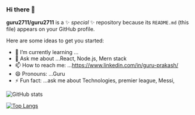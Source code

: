 ### Hi there 👋


**guru2711/guru2711** is a ✨ _special_ ✨ repository because its `README.md` (this file) appears on your GitHub profile.

Here are some ideas to get you started:


- 🌱 I’m currently learning ...
- 💬 Ask me about ...React, Node.js, Mern stack
- 📫 How to reach me: ...https://www.linkedin.com/in/guru-prakash/
- 😄 Pronouns: ...Guru
- ⚡ Fun fact: ...ask me about Technologies, premier league, Messi, 

![GitHub stats](https://github-readme-stats.vercel.app/api?username=guru2711&theme=radical&show_icons=true)

[![Top Langs](https://github-readme-stats.vercel.app/api/top-langs/?username=guru2711&layout=compact)](https://github.com/guru2711/github-readme-stats)



